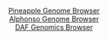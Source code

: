 <div id="Pineapple_Genome_Browser" align="center">
  <a href="https://igv.org/app/?sessionURL=blob:zZNda9swGEb_iyBlA8ff31CG07Rb1pKlKU66lmJkR3aUWJIjKXbTkP8.NWzspoPmYmMgC_tFtp_36GgPWsQFZhTEwNYtT7csoAGxZN0dJE2NxpAgAeIS1gJpgKMScUQLBOI9KKGQMJ3eqDeXUjYiNgwsmz6BtGK6cHRI4AujsBN6wYhxweoa5oxDybgwBhy2zMBV2.9QDptGV_92dM9YQAkNWDdLRgUzGkSrrFPfy36VsgpRRlBGtrXExwCZyqMyLvQSfkrmd0lRICGu0W60OE.uR8nMuUwfPvsXD.m3L_PUn5_d4YpCueXoXC4n04bwQT0MO7ki1WQik_v1ZD0Lv_ec4dnlc4M5EudWYIWO74XuKxhMF.j5f.pZDXxi33w4ayt7nbquHIcbD434anfbs6_CYCDdP3R.0EDNiq0yARRLHsSWqTmmr3m233.9tULNNCPFhzMM4scnDUgOi7Va_rgHctcoX4BAm.1RHQ0wvkAcxP3INAMrimzPDVwziqyDtgdbXv89uFfpNApMO7FtPytxLZXMi0zQRuiQUr0tSr16OZHmbjWepgR_vbcu8p49mKiL79Q0cL2pbJ6D4k2itqKgAhy3UbX7nlz_xL73BNFlfqpy7fx.fEs64ns3SeW0syqyN.kmjyajt4_aK57T0JSMEyjVelVRjz.dayHHkEpVaLHAOa6x3M0VRdaB2LIdpS4oWM2Ui4BX.QdTMzXLMz_.VtQ5PB1.AA--">Pineapple Genome Browser</a>
</div>
<div id="Alphonso_Genome_Browser" align="center">
  <a href="https://igv.org/app/?sessionURL=blob:zZJRa9swFIX_i6BjA8eW7dipDWWkTbuUZm3TLEmbUowsy44WWfIk2Y4b8t.nlY29rNA8bAz0IF2udM85.nagIVJRwUEMPNsNbNcFFlBr0c5QWTFyjUqiQJwjpogFJMmJJBwTEO9AjpRG87uJubnWulKx41Bd9UrEC2Er30YlehYctcrGonTOBGMoFRJpIZVzKlEjHFo0vZakqKpsM9u3AydDGjmIVWvBlXAqwoukNe8lv0pJQbgoSVLWTNMXAYnRYzRmdo4.DpezIcZEqSvSXWYnw6vL4cI_n68.hWer.c14OQ.X72a04EjXkpwsLjDEHdv2tUa31_W0WxX3s34w6drNkT96d76tqCTqxB24x34YRAPfBEN5Rrb_k2ez6IG.p7qlU7zpL6b1Zd6tbqpompIFbMPx51d87y3ABK4NBwCv5SB2oeXD0Aq8sPdj6x5bEEYmHSkoiB.fLKAlwhvT_rgDuqsMLUCRb_ULOBYQMiMSxL0IwoEbRV7QH_RhFLl7awdqyf5etBfzu2gAvaHnhUlOmTYoZ4nilbIR53aDc7t4PjDLZ6QextPxhiyuv4zTSgbZgy5G92Nv8WeG.sa_Gf3yfcboWxT9E.reIsTW6aGosfl63RiZrh756G6Cj7yLs9PbbPJ1OyLHrwZ0WDi5kCXSpt9UzPEnbw2SFHFtCg1VNKWM6m5pchQtiF3PN9gCLJgwHAJZpO.hBS03gB9.4.nvn_bfAQ--">Alphonso Genome Browser</a>
</div>


<div id="DAF_Genomics_Browser" align="center">
  <a href="https://igv.org/app/?sessionURL=blob:tZFra9swFIb_i6D95Jtsx44NYXhb2pWsLSR1UlJKOLXlWMySXEmucyH_fcLrGOzCGHQgCYlzeV.d54heiFRUcJQi38EjB2NkIVWLfgGsbcgNMKJQWkGjiIUkqYgkvCAoPaIKlIZ8_tlU1lq3KnXdEip7S7hgtFCOChxobSU6XROTavsOMDgIDr1yCsFMsgYXmrYWXAkXioIoZXtuS_h204M5vsc2Q0uyYV2j6aC6MSaMsdKpwLilvCS7vxj5D8pm0XfZapEN9TOyvyon2ewqWwbTfH0ZfVjnt59WebQ6X9AtB91JMunv9f26xTeHfLFfPq9u6eyF3_XgHer8LPh4Pt21VBI1wTEeB9Eo8WJ0slAjis4gQEUtcYpDK_bHlh.G9us1GEVmBlJQlD48WkhLKL6Y9Icj0vvWgEKKPHcDMwsJWRKJUjvxvBgniT8K49BLEnyyjqiTzRuTvMjnSez5me9HzhMwo1_RZhifEfo1.FYYf.ps9r9imu.W4vqpK4u7gAVn_kU7H2PexOXlVL3_Paix8f_Hj1VCMtAm9O35igUao8cI1z.4BKfH01c-">DAF Genomics Browser</a>
</div>
